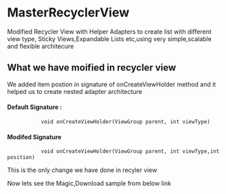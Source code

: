 
# MasterRecyclerView
Modified Recycler View with Helper Adapters to create list with different view type, Sticky Views,Expandable Lists etc,using very simple,scalable and flexible architecure

## What we have moified in recycler view
We added item postion in signature of onCreateViewHolder method and it helped us to create nested adapter architecture 
   #### Default Signature :
               void onCreateViewHolder(ViewGroup parent, int viewType)
   #### Modifed Signature 
               void onCreateViewHolder(ViewGroup parent, int viewType,int position)
 This is the only change we have done in recyler view 
 
 Now lets see the Magic,Download sample from below link
